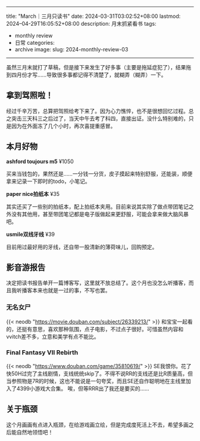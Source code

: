 

---
title: "March｜三月只读书"
date: 2024-03-31T03:02:52+08:00
lastmod: 2024–04-29T16:05:52+08:00
description: 月末抓紧看书
tags:
- monthly review 
- 日常
categories:
- archive
image: 
slug: 2024-monthly-review-03
---

虽然三月末就打了草稿，但是接下来发生了好多事（主要是拖延症犯了），结果拖到四月份才写……导致很多事都记得不清楚了，就糊弄（糊弄）一下。
## 拿到驾照啦！
经过千辛万苦，总算把驾照给考下来了。因为心力憔悴，也不是很想回忆过程。总之突击三天科三之后过了，当天中午去考了科四，直接出证。没什么特别难的，只是因为在外面冻了几个小时，再次喜提重感冒。
## 本月好物
**ashford toujours m5** ¥1050

买来当钱包的，果然还是……一分钱一分货，皮子摸起来特别舒服，还能装，顺便拿来记录一下即时的todo，小笔记。

**paper nice拍纸本** ¥35

其实还买了一些别的拍纸本，配上拍纸本夹用。目前来说其实除了做点带团笔记之外没有其他用，甚至带团笔记都是电子版做起来更舒服，可能会拿来做大脑风暴吧。

**usmile双线牙线** ¥39

目前用过最好用的牙线，还自带一股清新的薄荷味儿，回购预定。

## 影音游报告
决定把读书报告单开一篇博客写，这里就不放总结了。这个月也没怎么听播客，而且我听播客本来也就是一过的事，不写也罢。

### 无名女尸
{{< neodb "https://movie.douban.com/subject/26339213/" >}}
和宝宝一起看的，还挺有意思，喜欢那种氛围，点子电影，不过点子很好。可惜虽然内容和vvitch差不多，立意和美学有点不能比。


### Final Fantasy VII Rebirth
{{< neodb "https://www.douban.com/game/35810619/" >}}
SE我恨你。花了快50H过完了主线剧情，支线统统skip了。不得不说RR的支线还是比R质量高，但当参照物是7R的时候，这也不能说是一句夸奖，而且SE还自作聪明地在主线里加入了4399小游戏大合集。
唉，但等RRR出了我还是要买的……
## 关于瓶颈
这个月画画有点进入瓶颈，在给游戏画立绘，但是完成度死活上不去，希望多画之后能自然地领悟吧！

